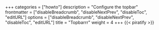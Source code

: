 +++
categories = ["howto"]
description = "Configure the topbar"
frontmatter = ["disableBreadcrumb", "disableNextPrev", "disableToc", "editURL"]
options = ["disableBreadcrumb", "disableNextPrev", "disableToc", "editURL"]
title = "Topbarrr"
weight = 4
+++
{{< piratify >}}